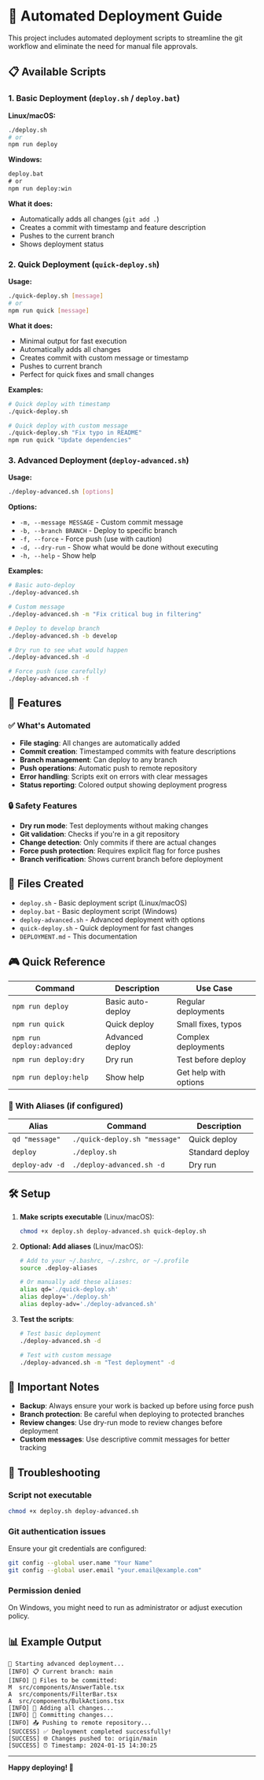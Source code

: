 # 🚀 Automated Deployment Guide

This project includes automated deployment scripts to streamline the git workflow and eliminate the need for manual file approvals.

## 📋 Available Scripts

### 1. Basic Deployment (`deploy.sh` / `deploy.bat`)

**Linux/macOS:**
```bash
./deploy.sh
# or
npm run deploy
```

**Windows:**
```cmd
deploy.bat
# or
npm run deploy:win
```

**What it does:**
- Automatically adds all changes (`git add .`)
- Creates a commit with timestamp and feature description
- Pushes to the current branch
- Shows deployment status

### 2. Quick Deployment (`quick-deploy.sh`)

**Usage:**
```bash
./quick-deploy.sh [message]
# or
npm run quick [message]
```

**What it does:**
- Minimal output for fast execution
- Automatically adds all changes
- Creates commit with custom message or timestamp
- Pushes to current branch
- Perfect for quick fixes and small changes

**Examples:**
```bash
# Quick deploy with timestamp
./quick-deploy.sh

# Quick deploy with custom message
./quick-deploy.sh "Fix typo in README"
npm run quick "Update dependencies"
```

### 3. Advanced Deployment (`deploy-advanced.sh`)

**Usage:**
```bash
./deploy-advanced.sh [options]
```

**Options:**
- `-m, --message MESSAGE` - Custom commit message
- `-b, --branch BRANCH` - Deploy to specific branch
- `-f, --force` - Force push (use with caution)
- `-d, --dry-run` - Show what would be done without executing
- `-h, --help` - Show help

**Examples:**
```bash
# Basic auto-deploy
./deploy-advanced.sh

# Custom message
./deploy-advanced.sh -m "Fix critical bug in filtering"

# Deploy to develop branch
./deploy-advanced.sh -b develop

# Dry run to see what would happen
./deploy-advanced.sh -d

# Force push (use carefully)
./deploy-advanced.sh -f
```

## 🎯 Features

### ✅ What's Automated
- **File staging**: All changes are automatically added
- **Commit creation**: Timestamped commits with feature descriptions
- **Branch management**: Can deploy to any branch
- **Push operations**: Automatic push to remote repository
- **Error handling**: Scripts exit on errors with clear messages
- **Status reporting**: Colored output showing deployment progress

### 🔒 Safety Features
- **Dry run mode**: Test deployments without making changes
- **Git validation**: Checks if you're in a git repository
- **Change detection**: Only commits if there are actual changes
- **Force push protection**: Requires explicit flag for force pushes
- **Branch verification**: Shows current branch before deployment

## 📁 Files Created

- `deploy.sh` - Basic deployment script (Linux/macOS)
- `deploy.bat` - Basic deployment script (Windows)
- `deploy-advanced.sh` - Advanced deployment with options
- `quick-deploy.sh` - Quick deployment for fast changes
- `DEPLOYMENT.md` - This documentation

## 🎮 Quick Reference

| Command | Description | Use Case |
|---------|-------------|----------|
| `npm run deploy` | Basic auto-deploy | Regular deployments |
| `npm run quick` | Quick deploy | Small fixes, typos |
| `npm run deploy:advanced` | Advanced deploy | Complex deployments |
| `npm run deploy:dry` | Dry run | Test before deploy |
| `npm run deploy:help` | Show help | Get help with options |

### 🚀 With Aliases (if configured)

| Alias | Command | Description |
|-------|---------|-------------|
| `qd "message"` | `./quick-deploy.sh "message"` | Quick deploy |
| `deploy` | `./deploy.sh` | Standard deploy |
| `deploy-adv -d` | `./deploy-advanced.sh -d` | Dry run |

## 🛠️ Setup

1. **Make scripts executable** (Linux/macOS):
   ```bash
   chmod +x deploy.sh deploy-advanced.sh quick-deploy.sh
   ```

2. **Optional: Add aliases** (Linux/macOS):
   ```bash
   # Add to your ~/.bashrc, ~/.zshrc, or ~/.profile
   source .deploy-aliases
   
   # Or manually add these aliases:
   alias qd='./quick-deploy.sh'
   alias deploy='./deploy.sh'
   alias deploy-adv='./deploy-advanced.sh'
   ```

3. **Test the scripts**:
   ```bash
   # Test basic deployment
   ./deploy-advanced.sh -d
   
   # Test with custom message
   ./deploy-advanced.sh -m "Test deployment" -d
   ```

## 🚨 Important Notes

- **Backup**: Always ensure your work is backed up before using force push
- **Branch protection**: Be careful when deploying to protected branches
- **Review changes**: Use dry-run mode to review changes before deployment
- **Custom messages**: Use descriptive commit messages for better tracking

## 🔧 Troubleshooting

### Script not executable
```bash
chmod +x deploy.sh deploy-advanced.sh
```

### Git authentication issues
Ensure your git credentials are configured:
```bash
git config --global user.name "Your Name"
git config --global user.email "your.email@example.com"
```

### Permission denied
On Windows, you might need to run as administrator or adjust execution policy.

## 📊 Example Output

```
🚀 Starting advanced deployment...
[INFO] 📋 Current branch: main
[INFO] 📁 Files to be committed:
M  src/components/AnswerTable.tsx
A  src/components/FilterBar.tsx
A  src/components/BulkActions.tsx
[INFO] 📁 Adding all changes...
[INFO] 💾 Committing changes...
[INFO] 📤 Pushing to remote repository...
[SUCCESS] ✅ Deployment completed successfully!
[SUCCESS] 🌐 Changes pushed to: origin/main
[SUCCESS] ⏰ Timestamp: 2024-01-15 14:30:25
```

---

**Happy deploying! 🎉**
